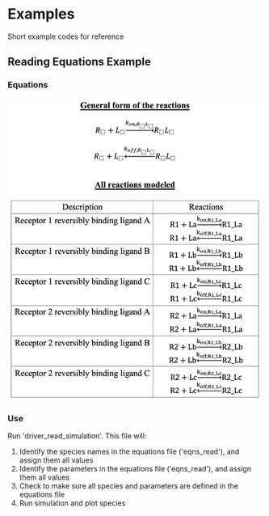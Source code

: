 # Examples
Short example codes for reference

## Reading Equations Example
### Equations
![Reactions](https://github.com/wanguicodes/Examples/blob/14916cb531fa2369d36c659923917fe8a647555b/Read_Equations/reactions_modeled_in_eqns_read.jpg)

### Use
Run 'driver_read_simulation'. This file will:
1. Identify the species names in the equations file ('eqns_read'), and assign them all values 
2. Identify the parameters in the equations file ('eqns_read'), and assign them all values
3. Check to make sure all species and parameters are defined in the equations file 
4. Run simulation and plot species

